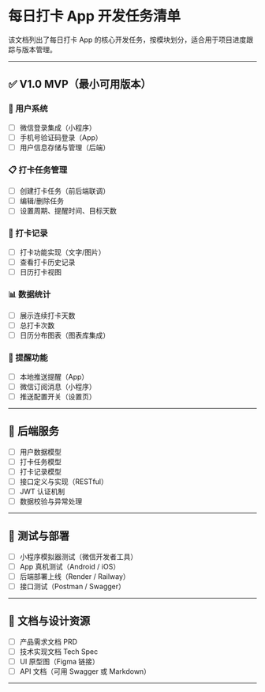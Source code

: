# 每日打卡 App 开发任务清单

该文档列出了每日打卡 App 的核心开发任务，按模块划分，适合用于项目进度跟踪与版本管理。

---

## ✅ V1.0 MVP（最小可用版本）

### 🔐 用户系统
- [ ] 微信登录集成（小程序）
- [ ] 手机号验证码登录（App）
- [ ] 用户信息存储与管理（后端）

### 📋 打卡任务管理
- [ ] 创建打卡任务（前后端联调）
- [ ] 编辑/删除任务
- [ ] 设置周期、提醒时间、目标天数

### 📆 打卡记录
- [ ] 打卡功能实现（文字/图片）
- [ ] 查看打卡历史记录
- [ ] 日历打卡视图

### 📊 数据统计
- [ ] 展示连续打卡天数
- [ ] 总打卡次数
- [ ] 日历分布图表（图表库集成）

### 🔔 提醒功能
- [ ] 本地推送提醒（App）
- [ ] 微信订阅消息（小程序）
- [ ] 推送配置开关（设置页）

---

## 🔄 后端服务
- [ ] 用户数据模型
- [ ] 打卡任务模型
- [ ] 打卡记录模型
- [ ] 接口定义与实现（RESTful）
- [ ] JWT 认证机制
- [ ] 数据校验与异常处理

---

## 🧪 测试与部署
- [ ] 小程序模拟器测试（微信开发者工具）
- [ ] App 真机测试（Android / iOS）
- [ ] 后端部署上线（Render / Railway）
- [ ] 接口测试（Postman / Swagger）

---

## 📝 文档与设计资源
- [ ] 产品需求文档 PRD
- [ ] 技术实现文档 Tech Spec
- [ ] UI 原型图（Figma 链接）
- [ ] API 文档（可用 Swagger 或 Markdown）

---


